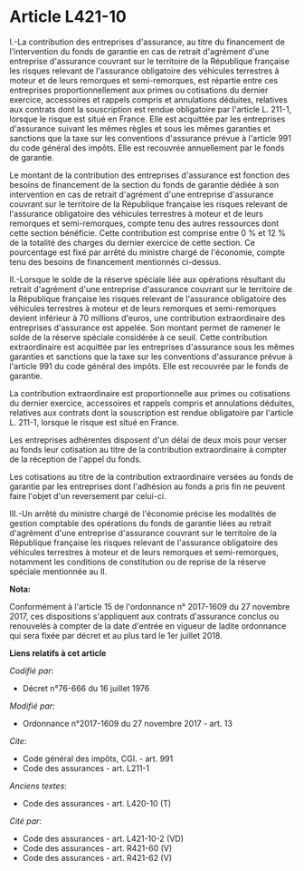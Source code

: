 # Article L421-10

I.-La contribution des entreprises d'assurance, au titre du financement de l'intervention du fonds de garantie en cas de
retrait d'agrément d'une entreprise d'assurance couvrant sur le territoire de la République française les risques relevant de
l'assurance obligatoire des véhicules terrestres à moteur et de leurs remorques et semi-remorques, est répartie entre ces
entreprises proportionnellement aux primes ou cotisations du dernier exercice, accessoires et rappels compris et annulations
déduites, relatives aux contrats dont la souscription est rendue obligatoire par l'article L. 211-1, lorsque le risque est
situé en France. Elle est acquittée par les entreprises d'assurance suivant les mêmes règles et sous les mêmes garanties et
sanctions que la taxe sur les conventions d'assurance prévue à l'article 991 du code général des impôts. Elle est recouvrée
annuellement par le fonds de garantie. 

Le montant de la contribution des entreprises d'assurance est fonction des besoins de financement de la section du fonds de
garantie dédiée à son intervention en cas de retrait d'agrément d'une entreprise d'assurance couvrant sur le territoire de la
République française les risques relevant de l'assurance obligatoire des véhicules terrestres à moteur et de leurs remorques
et semi-remorques, compte tenu des autres ressources dont cette section bénéficie. Cette contribution est comprise entre 0 %
et 12 % de la totalité des charges du dernier exercice de cette section. Ce pourcentage est fixé par arrêté du ministre
chargé de l'économie, compte tenu des besoins de financement mentionnés ci-dessus. 

II.-Lorsque le solde de la réserve spéciale liée aux opérations résultant du retrait d'agrément d'une entreprise d'assurance
couvrant sur le territoire de la République française les risques relevant de l'assurance obligatoire des véhicules
terrestres à moteur et de leurs remorques et semi-remorques devient inférieur à 70 millions d'euros, une contribution
extraordinaire des entreprises d'assurance est appelée. Son montant permet de ramener le solde de la réserve spéciale
considérée à ce seuil. Cette contribution extraordinaire est acquittée par les entreprises d'assurance sous les mêmes
garanties et sanctions que la taxe sur les conventions d'assurance prévue à l'article 991 du code général des impôts. Elle
est recouvrée par le fonds de garantie. 

La contribution extraordinaire est proportionnelle aux primes ou cotisations du dernier exercice, accessoires et rappels
compris et annulations déduites, relatives aux contrats dont la souscription est rendue obligatoire par l'article L. 211-1,
lorsque le risque est situé en France. 

Les entreprises adhérentes disposent d'un délai de deux mois pour verser au fonds leur cotisation au titre de la contribution
extraordinaire à compter de la réception de l'appel du fonds. 

Les cotisations au titre de la contribution extraordinaire versées au fonds de garantie par les entreprises dont l'adhésion
au fonds a pris fin ne peuvent faire l'objet d'un reversement par celui-ci. 

III.-Un arrêté du ministre chargé de l'économie précise les modalités de gestion comptable des opérations du fonds de
garantie liées au retrait d'agrément d'une entreprise d'assurance couvrant sur le territoire de la République française les
risques relevant de l'assurance obligatoire des véhicules terrestres à moteur et de leurs remorques et semi-remorques,
notamment les conditions de constitution ou de reprise de la réserve spéciale mentionnée au II.

**Nota:**

Conformément à l'article 15 de l'ordonnance n° 2017-1609 du 27 novembre 2017, ces dispositions s'appliquent aux contrats
d'assurance conclus ou renouvelés à compter de la date d'entrée en vigueur de ladite ordonnance qui sera fixée par décret et
au plus tard le 1er juillet 2018.

**Liens relatifs à cet article**

_Codifié par_:

  - Décret n°76-666 du 16 juillet 1976

_Modifié par_:

  - Ordonnance n°2017-1609 du 27 novembre 2017 - art. 13

_Cite_:

  - Code général des impôts, CGI. - art. 991
  - Code des assurances - art. L211-1

_Anciens textes_:

  - Code des assurances - art. L420-10 (T)

_Cité par_:

  - Code des assurances - art. L421-10-2 (VD)
  - Code des assurances - art. R421-60 (V)
  - Code des assurances - art. R421-62 (V)
